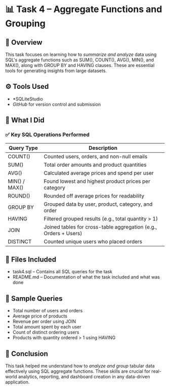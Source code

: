 # 📊 Task 4 – Aggregate Functions and Grouping

## 📘 Overview
This task focuses on learning how to *summarize and analyze* data using SQL's aggregate functions such as SUM(), COUNT(), AVG(), MIN(), and MAX(), along with GROUP BY and HAVING clauses. These are essential tools for generating insights from large datasets.

## ⚙️ Tools Used
- *SQLiteStudio
- *GitHub* for version control and submission


## 🧪 What I Did

### ✅ Key SQL Operations Performed
| Query Type | Description |
|------------|-------------|
| COUNT() | Counted users, orders, and non-null emails |
| SUM() | Total order amounts and product quantities |
| AVG() | Calculated average prices and spend per user |
| MIN() / MAX() | Found lowest and highest product prices per category |
| ROUND() | Rounded off average prices for readability |
| GROUP BY | Grouped data by user, product, category, and order |
| HAVING | Filtered grouped results (e.g., total quantity > 1) |
| JOIN | Joined tables for cross-table aggregation (e.g., Orders + Users) |
| DISTINCT | Counted unique users who placed orders |


## 📂 Files Included
- task4.sql – Contains all SQL queries for the task
- README.md – Documentation of what the task included and what was done


## 🧠 Sample Queries
- Total number of users and orders
- Average price of products
- Revenue per order using JOIN
- Total amount spent by each user
- Count of distinct ordering users
- Products with quantity ordered > 1 using HAVING

## 🏁 Conclusion
This task helped me understand how to *analyze and group* tabular data effectively using SQL aggregate functions. These skills are crucial for real-world analytics, reporting, and dashboard creation in any data-driven application.
